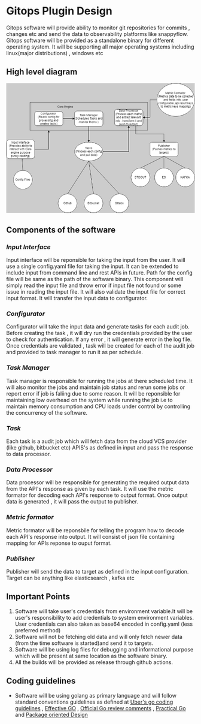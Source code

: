 # **Gitops Plugin Design**
Gitops software will provide ability to monitor git repositories for commits , changes etc and send the data to observability platforms like snappyflow.
Gitops software will be provided as a standalone binary for different operating system. It will be supporting all major operating systems including linux(major distributions) , windows etc

## **High level diagram**
![HLD](./software_design_high_level.png)
[^1]: Software flow is indicated by arrows in the image above

## **Components of the software**
### ***Input Interface*** 
Input interface will be reponsible for taking the input from the user. It will use a single config.yaml file for taking the input. It can be extended to include input from command line and rest APIs in future. Path for the config file will be same as the path of the software binary. This component will simply read the input file and throw error if input file not found or some issue in reading the input file. It will also validate the input file for correct input format. It will transfer the input data to configurator.

### ***Configurator***
Configurator will take the input data and generate tasks for each audit job. Before creating the task , it will dry run the credentials provided by the user to check for authentication. If any error , it will generate error in the log file. Once credentials are validated , task will be created for each of the audit job and provided to task manager to run it as per schedule.

### ***Task Manager***
Task manager is responsible for running the jobs at there scheduled time. It will also monitor the jobs and maintain job status and rerun some jobs or report error if job is faliing due to some reason. It will be reponsible for maintaining low overhead on the system while running the job i.e to maintain memory consumption and CPU loads under control by controlling the concurrency of the software.

### ***Task***
Each task is a audit job which will fetch data from the cloud VCS provider (like github, bitbucket etc) APIS's as defined in input and pass the response to data processor.

### ***Data Processor***
Data processor will be responsible for generating the required output data from the API's response as given by each task. It will use the metric formator for decoding each API's response to output format. Once output data is generated , it will pass the output to publisher.

### ***Metric formator***
Metric formator will be reponsbile for telling the program how to decode each API's response into output. It will consist of json file containing mapping for APIs reponse to ouput format.

### ***Publisher***
Publisher will send the data to target as defined in the input configuration. Target can be anything like elasticsearch , kafka etc


## **Important Points**
1. Software will take user's credentials from environment variable.It will be user's responsibility to add credentials to system environment variables. User credentials can also taken as base64 encoded in config.yaml (less preferred method)
2. Software will not be fetching old data and will only fetch newer data (from the time software is started)and send it to targets.
3. Software will be using log files for debugging and informational purpose which will be present at same location as the software binary.
4. All the builds will be provided as release through github actions.

## **Coding guidelines**
* Software will be using golang as primary language and will follow standard conventions guidelines as defined at [Uber's go coding guidelines](https://github.com/uber-go/guide/blob/master/style.md) , [Effective GO](https://go.dev/doc/effective_go) , [Official Go review comments](https://github.com/golang/go/wiki/CodeReviewComments) , [Practical Go](https://dave.cheney.net/practical-go/presentations/qcon-china.html) and [Package oriented Design](https://www.ardanlabs.com/blog/2017/02/package-oriented-design.html)
